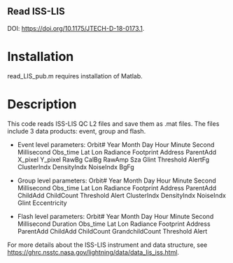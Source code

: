## Read ISS-LIS

DOI: https://doi.org/10.1175/JTECH-D-18-0173.1.

# Installation
read_LIS_pub.m requires installation of Matlab.

# Description
This code reads ISS-LIS QC L2 files and save them as .mat files. 
The files include 3 data products: event, group and flash.

- Event level parameters:
Orbit# Year Month Day Hour Minute Second Millisecond Obs_time Lat Lon Radiance Footprint Address ParentAdd X_pixel Y_pixel RawBg CalBg RawAmp Sza Glint Threshold AlertFg ClusterIndx DensityIndx NoiseIndx BgFg

- Group level parameters:
Orbit# Year Month Day Hour Minute Second Millisecond Obs_time Lat Lon Radiance Footprint Address ParentAdd ChildAdd ChildCount Threshold Alert ClusterIndx DensityIndx NoiseIndx Glint Eccentricity

- Flash level parameters:
Orbit# Year Month Day Hour Minute Second Millisecond Duration Obs_time Lat Lon Radiance Footprint Address ParentAdd ChildAdd ChildCount GrandchildCount Threshold Alert

For more details about the ISS-LIS instrument and data structure, see https://ghrc.nsstc.nasa.gov/lightning/data/data_lis_iss.html.
